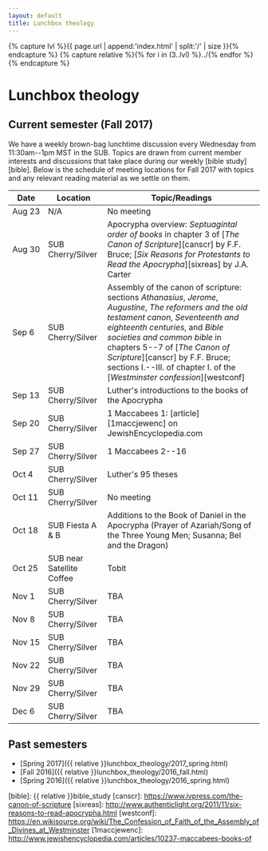 ```yaml
---
layout: default
title: Lunchbox theology
---
```


{% capture lvl %}{{ page.url | append:'index.html' | split:'/' | size }}{% endcapture %}
{% capture relative %}{% for i in (3..lvl) %}../{% endfor %}{% endcapture %}

Lunchbox theology
=================

Current semester (Fall 2017)
------------------------------

We have a weekly brown-bag lunchtime discussion every Wednesday from
11:30am--1pm MST in the SUB. Topics are drawn from current member interests
and discussions that take place during our weekly [bible study][bible]. Below
is the schedule of meeting locations for Fall 2017 with topics and any relevant
reading material as we settle on them.

| Date        | Location          | Topic/Readings |
| ----------- | ----------------- | -------------- |
| Aug&nbsp;23 | N/A               | No meeting     |
| Aug&nbsp;30 | SUB Cherry/Silver | Apocrypha overview: *Septuagintal order of books* in chapter 3 of [*The Canon of Scripture*][canscr] by F.F. Bruce; [*Six Reasons for Protestants to Read the Apocrypha*][sixreas] by J.A. Carter |
| Sep&nbsp;6  | SUB Cherry/Silver | Assembly of the canon of scripture: sections *Athanasius*, *Jerome*, *Augustine*, *The reformers and the old testament canon*, *Seventeenth and eighteenth centuries*, and *Bible societies and common bible* in chapters 5--7 of [*The Canon of Scripture*][canscr] by F.F. Bruce; sections I.--III. of chapter I. of the [*Westminster confession*][westconf] |
| Sep&nbsp;13 | SUB Cherry/Silver | Luther's introductions to the books of the Apocrypha |
| Sep&nbsp;20 | SUB Cherry/Silver | 1 Maccabees 1: [article][1maccjewenc] on JewishEncyclopedia.com |
| Sep&nbsp;27 | SUB Cherry/Silver | 1 Maccabees 2--16 |
| Oct&nbsp;4  | SUB Cherry/Silver | Luther's 95 theses |
| Oct&nbsp;11 | SUB Cherry/Silver | No meeting     |
| Oct&nbsp;18 | SUB Fiesta A & B  | Additions to the Book of Daniel in the Apocrypha (Prayer of Azariah/Song of the Three Young Men; Susanna; Bel and the Dragon) |
| Oct&nbsp;25 | SUB near Satellite Coffee  | Tobit |
| Nov&nbsp;1  | SUB Cherry/Silver | TBA            |
| Nov&nbsp;8  | SUB Cherry/Silver | TBA            |
| Nov&nbsp;15 | SUB Cherry/Silver | TBA            |
| Nov&nbsp;22 | SUB Cherry/Silver | TBA            |
| Nov&nbsp;29 | SUB Cherry/Silver | TBA            |
| Dec&nbsp;6  | SUB Cherry/Silver | TBA            |

Past semesters
--------------

* [Spring 2017]({{ relative }}lunchbox_theology/2017_spring.html)
* [Fall 2016]({{ relative }}lunchbox_theology/2016_fall.html)
* [Spring 2016]({{ relative }}lunchbox_theology/2016_spring.html)

[bible]: {{ relative }}bible_study
[canscr]: https://www.ivpress.com/the-canon-of-scripture
[sixreas]: http://www.authenticlight.org/2011/11/six-reasons-to-read-apocrypha.html
[westconf]: https://en.wikisource.org/wiki/The_Confession_of_Faith_of_the_Assembly_of_Divines_at_Westminster
[1maccjewenc]: http://www.jewishencyclopedia.com/articles/10237-maccabees-books-of

